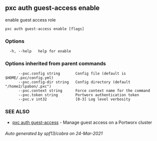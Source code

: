 ## pxc auth guest-access enable

enable guest access role

```
pxc auth guest-access enable [flags]
```

### Options

```
  -h, --help   help for enable
```

### Options inherited from parent commands

```
      --pxc.config string       Config file (default is $HOME/.pxc/config.yml)
      --pxc.config-dir string   Config directory (default "/home2/lpabon/.pxc")
      --pxc.context string      Force context name for the command
      --pxc.token string        Portworx authentication token
      --pxc.v int32             [0-3] Log level verbosity
```

### SEE ALSO

* [pxc auth guest-access](pxc_auth_guest-access.md)	 - Manage guest access on a Portworx cluster

###### Auto generated by spf13/cobra on 24-Mar-2021
